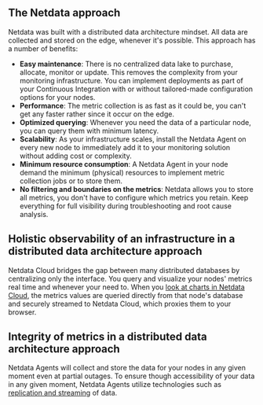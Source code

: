 <!--
title: "Distributed data architecture"
sidebar_label: "Distributed data architecture"
custom_edit_url: "https://github.com/netdata/netdata/blob/master/docs/concepts/netdata-architecture/distributed-data-architecture.md"
sidebar_position: "200"
learn_status: "Published"
learn_topic_type: "Concepts"
learn_rel_path: "Concepts/Netdata architecture"
learn_docs_purpose: "Explain the Netdata approach, every Agent a standalone database+data collection tool+integration tools"
-->

## The Netdata approach

Netdata was built with a distributed data architecture mindset. All data are collected and stored on the edge, whenever
it's possible. This approach has a number of benefits:

- **Easy maintenance**: There is no centralized data lake to purchase, allocate, monitor or update. This removes the
  complexity from your monitoring infrastructure. You can implement deployments as part of your Continuous Integration
  with or without tailored-made configuration options for your nodes.
- **Performance**: The metric collection is as fast as it could be, you can't get any faster rather since it occur on
  the edge.
- **Optimized querying**: Whenever you need the data of a particular node, you can query them with minimum latency.
- **Scalability**: As your infrastructure scales, install the Netdata Agent on every new node to immediately add it to
  your monitoring solution without adding cost or complexity.
- **Minimum resource consumption**: A Netdata Agent in your node demand the minimum (physical) resources to implement
  metric collection jobs or to store them.
- **No filtering and boundaries on the metrics**: Netdata allows you to store all metrics, you don't have to configure
  which metrics you retain. Keep everything for full visibility during troubleshooting and root cause analysis.

## Holistic observability of an infrastructure in a distributed data architecture approach

Netdata Cloud bridges the gap between many distributed databases by centralizing only the interface. You query and
visualize your nodes' metrics real time and whenever your need to. When
you [look at charts in Netdata Cloud](https://github.com/netdata/learn/blob/master/docs/concepts/visualizations/from-raw-metrics-to-visualization.md), the metrics values are queried
directly from that node's database and securely streamed to Netdata Cloud, which proxies them to your browser.

## Integrity of metrics in a distributed data architecture approach

Netdata Agents will collect and store the data for your nodes in any given moment even at partial outages. To ensure
though accessibility of your data in any given moment, Netdata Agents utilize technologies such
as [replication and streaming](https://github.com/netdata/netdata/blob/master/docs/concepts/netdata-agent/metrics-streaming-replication.md)
of data. 


